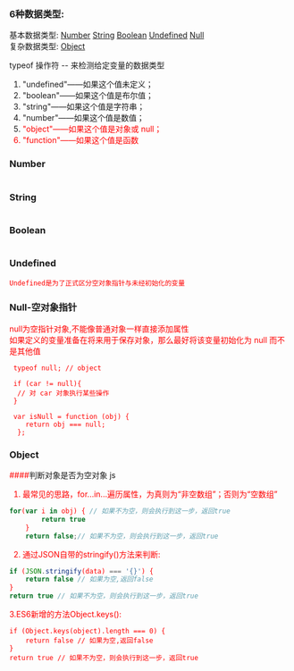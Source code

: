 ### 6种数据类型:  
基本数据类型:
<a href="#number">Number</a> 
<a href="#string">String</a> 
<a href="#boolean">Boolean</a>
<a href="#undefined">Undefined</a> 
<a href="#null">Null</a>  
复杂数据类型: <a href="#object">Object</a>

typeof 操作符 -- 来检测给定变量的数据类型

1. "undefined"——如果这个值未定义；
2. "boolean"——如果这个值是布尔值；
3. "string"——如果这个值是字符串；
4. "number"——如果这个值是数值；
5. <font color=red>"object"——如果这个值是对象或 null；<font>
6. "function"——如果这个值是函数

### <a name="number">Number</a>
```

```

### <a name="string">String</a>
```

```
### <a name="boolean">Boolean</a>
```

```
### <a name="undefined">Undefined</a>
```
Undefined是为了正式区分空对象指针与未经初始化的变量
```
### <a name="null">Null-空对象指针</a>
null为空指针对象,不能像普通对象一样直接添加属性  
如果定义的变量准备在将来用于保存对象，那么最好将该变量初始化为 null 而不是其他值
```
 typeof null; // object
 
 if (car != null){ 
  // 对 car 对象执行某些操作
 } 
 
 var isNull = function (obj) {
  	return obj === null;
  };
```

### <a name="object">Object</a>




####<a name="checkNullObj">判断对象是否为空对象 js</a> 


1. 最常见的思路，for...in...遍历属性，为真则为“非空数组”；否则为“空数组”
```javascript
for(var i in obj) { // 如果不为空，则会执行到这一步，返回true
        return true
    }
    return false;// 如果不为空，则会执行到这一步，返回true
```
   

2. 通过JSON自带的stringify()方法来判断:
```javascript
if (JSON.stringify(data) === '{}') {
    return false // 如果为空,返回false
}
return true // 如果不为空，则会执行到这一步，返回true
```

3.ES6新增的方法Object.keys():
```
if (Object.keys(object).length === 0) {
    return false // 如果为空,返回false
}
return true // 如果不为空，则会执行到这一步，返回true
```



